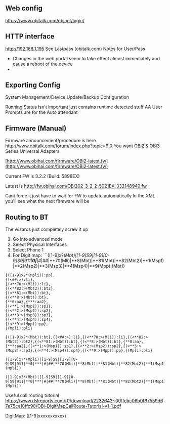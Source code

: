 ## Web config
https://www.obitalk.com/obinet/login/

## HTTP interface
http://192.168.1.195
See Lastpass (obitalk.com) Notes for User/Pass

* Changes in the web portal seem to take effect almost immediately and cause a reboot of the device
* 
## Exporting Config
System Management/Device Update/Backup Configuration

Running Status isn't important just contains runtime detected stuff
AA User Prompts are for the Auto attendant

## Firmware (Manual)
Firmware announcement/procedure is here
http://www.obitalk.com/forum/index.php?topic=9.0
You want OBi2 & OBi3 Series Universal Adapters

[http://www.obihai.com/firmware/OBi2-latest.fw](http://www.obihai.com/firmware/OBi2-latest.fw)

Current FW is 3.2.2 (Build: 5898EX)

Latest is http://fw.obihai.com/OBi202-3-2-2-5921EX-332148940.fw

Cant force it just have to wait for FW to update automatically
In the XML you'll see what the next firmware will be


## Routing to BT

The wizards just completely screw it up

1.  Go into advanced mode
2. Select Physical Interfaces
3. Select Phone 1
4. For Digit map:
        ```([1-9]x?*(Mbt)|[1-9]S9|[1-9][0-9]S9|911|**0|***|#|##|**70(Mli)|**8(Mbt)|**81(Mbt)|**82(Mbt2)|**1(Msp1)|**2(Msp2)|**3(Msp3)|**4(Msp4)|**9(Mpp)|(Mbt))
```
{([1-9]x?*(Mpli)):pp},
{(<##:>):li},
{(<**70:>(Mli)):li},
{(<**82:>(Mbt2)):bt2},
{(<**81:>(Mbt)):bt},
{(<**8:>(Mbt)):bt},
{**0:aa},{***:aa2},
{(<**1:>(Msp1)):sp1},
{(<**2:>(Msp2)):sp2},
{(<**3:>(Msp3)):sp3},
{(<**4:>(Msp4)):sp4},
{(<**9:>(Mpp)):pp},
{(Mpli):pli}
```

```
{([1-9]x?*(Mbt)):bt},{(<##:>):li},{(<**70:>(Mli)):li},{(<**82:>(Mbt2)):bt2},{(<**81:>(Mbt)):bt},{(<**8:>(Mbt)):bt},{**0:aa},{***:aa2},{(<**1:>(Msp1)):sp1},{(<**2:>(Msp2)):sp2},{(<**3:>(Msp3)):sp3},{(<**4:>(Msp4)):sp4},{(<**9:>(Mpp)):pp},{(Mpli):pli}
```

```
([1-9]x?*(Mpli)|[1-9]S9|[1-9][0-9]S9|911|**0|***|#|##|**70(Mli)|**8(Mbt)|**81(Mbt)|**82(Mbt2)|**1(Msp1)|**2(Msp2)|**3(Msp3)|**4(Msp4)|**9(Mpp)|(Mpli))
```
```
([1-9]x?*(Mbt)|[1-9]S9|[1-9][0-9]S9|911|**0|***|#|##|**70(Mli)|**8(Mbt)|**81(Mbt)|**82(Mbt2)|**1(Msp1)|**2(Msp2)|**3(Msp3)|**4(Msp4)|**9(Mpp)|(Mpli))
```
Useful call routing tutorial
https://www.dslreports.com/r0/download/2232642~00ffcbc06b0f67559d67e75ce10ffc98/OBi-DigitMapCallRoute-Tutorial-v1-1.pdf

DigitMap: ([1-9]xxxxxxxxxxx)



<!--stackedit_data:
eyJoaXN0b3J5IjpbLTUyNjQyODIxNiwxNzQxOTQ5MzI2LDUxNT
c0NTQ1MCwtMTg2MTEwODIzMSw2ODQwNzQyMDgsNTgzNDI2MTEx
LC0zODM1MzQ0NTQsLTE4OTQ2MDMyMDcsLTE4OTIxMDc3MDksLT
E0NTExNjc4MTMsMTcxOTczMTIxMywtMTUyNDQ1ODE1Ml19
-->